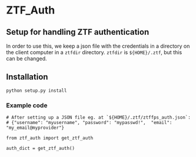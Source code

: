 # ZTF_Auth
## Setup for handling ZTF authentication

In order to use this, we keep a json file with the credentials in a directory on the client computer in a `ztfdir` directory. `ztfdir` is `${HOME}/.ztf`, but this can be changed. 

## Installation
```
python setup.py install
``` 
### Example code
```
# After setting up a JSON file eg. at `${HOME}/.ztf/ztffps_auth.json`: 
# {"username": "myusername", "password": "mypasswd!",  "email": "my_email@myprovider"}

from ztf_auth import get_ztf_auth

auth_dict = get_ztf_auth()
```






